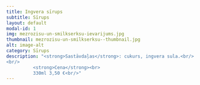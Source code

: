 ```yaml
---
title: Ingvera sīrups
subtitle: Sīrups
layout: default
modal-id: 1
img: mezrozisu-un-smilkserksu-ievarijums.jpg
thumbnail: mezrozisu-un-smilkserksu--thumbnail.jpg
alt: image-alt
category: Sīrups
description: "<strong>Sastāvdaļas</strong>: cukurs, ingvera sula.<br/>
<br/>
          <strong>Cena</strong><br>
          330ml 3,50 €<br/>"
---
```


